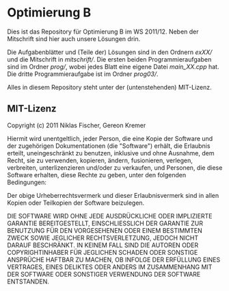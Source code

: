Optimierung B
=============

Dies ist das Repository für Optimierung B im WS 2011/12.
Neben der Mitschrift sind hier auch unsere Lösungen drin.

Die Aufgabenblätter und (Teile der) Lösungen sind in den Ordnern *exXX/* und die Mitschrift in *mitschrift/*.
Die ersten beiden Programmieraufgaben sind im Ordner *prog/*, wobei jedes Blatt eine eigene Datei *main_XX.cpp* hat.
Die dritte Programmieraufgabe ist im Ordner *prog03/*.

Alles in diesem Repository steht unter der (untenstehenden) MIT-Lizenz.


MIT-Lizenz
----------

Copyright (c) 2011 Niklas Fischer, Gereon Kremer

Hiermit wird unentgeltlich, jeder Person, die eine Kopie der Software und der zugehörigen Dokumentationen (die "Software") erhält, die Erlaubnis erteilt, uneingeschränkt zu benutzen, inklusive und ohne Ausnahme, dem Recht, sie zu verwenden, kopieren, ändern, fusionieren, verlegen, verbreiten, unterlizenzieren und/oder zu verkaufen, und Personen, die diese Software erhalten, diese Rechte zu geben, unter den folgenden Bedingungen:

Der obige Urheberrechtsvermerk und dieser Erlaubnisvermerk sind in allen Kopien oder Teilkopien der Software beizulegen.

DIE SOFTWARE WIRD OHNE JEDE AUSDRÜCKLICHE ODER IMPLIZIERTE GARANTIE BEREITGESTELLT, EINSCHLIESSLICH DER GARANTIE ZUR BENUTZUNG FÜR DEN VORGESEHENEN ODER EINEM BESTIMMTEN ZWECK SOWIE JEGLICHER RECHTSVERLETZUNG, JEDOCH NICHT DARAUF BESCHRÄNKT. IN KEINEM FALL SIND DIE AUTOREN ODER COPYRIGHTINHABER FÜR JEGLICHEN SCHADEN ODER SONSTIGE ANSPRÜCHE HAFTBAR ZU MACHEN, OB INFOLGE DER ERFÜLLUNG EINES VERTRAGES, EINES DELIKTES ODER ANDERS IM ZUSAMMENHANG MIT DER SOFTWARE ODER SONSTIGER VERWENDUNG DER SOFTWARE ENTSTANDEN.